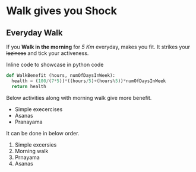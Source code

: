 # Walk gives you Shock
## Everyday Walk
If you **Walk in the morning** for *5 Km* everyday, makes you fit. It strikes your ~~laziness~~ and tick your activeness.

Inline code to showcase in python code
```python
def WalkBenefit (hours, numOfDaysInWeek):
  health = (100/(7*5))*((hours/5)+(hours%5))*numOfDaysInWeek
  return health
```
Below activities along with morning walk give more benefit.
- Simple execercises
- Asanas
- Pranayama

It can be done in below order.
1. Simple excersies
2. Morning walk
3. Prnayama
4. Asanas
   

